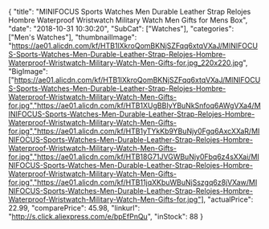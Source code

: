 {
	"title": "MINIFOCUS Sports Watches Men Durable Leather Strap Relojes Hombre Waterproof Wristwatch Military Watch Men Gifts for Mens Box",
	"date": "2018-10-31 10:30:20",
	"SubCat": ["Watches"],
	"categories": ["Men's Watches"],
	"thumbnailImage": "https://ae01.alicdn.com/kf/HTB1lXkroQomBKNjSZFqq6xtqVXaJ/MINIFOCUS-Sports-Watches-Men-Durable-Leather-Strap-Relojes-Hombre-Waterproof-Wristwatch-Military-Watch-Men-Gifts-for.jpg_220x220.jpg",
	"BigImage": ["https://ae01.alicdn.com/kf/HTB1lXkroQomBKNjSZFqq6xtqVXaJ/MINIFOCUS-Sports-Watches-Men-Durable-Leather-Strap-Relojes-Hombre-Waterproof-Wristwatch-Military-Watch-Men-Gifts-for.jpg","https://ae01.alicdn.com/kf/HTB1XUgBBIyYBuNkSnfoq6AWgVXa4/MINIFOCUS-Sports-Watches-Men-Durable-Leather-Strap-Relojes-Hombre-Waterproof-Wristwatch-Military-Watch-Men-Gifts-for.jpg","https://ae01.alicdn.com/kf/HTB1yTYkKb9YBuNjy0Fgq6AxcXXaR/MINIFOCUS-Sports-Watches-Men-Durable-Leather-Strap-Relojes-Hombre-Waterproof-Wristwatch-Military-Watch-Men-Gifts-for.jpg","https://ae01.alicdn.com/kf/HTB18G71JVGWBuNjy0Fbq6z4sXXai/MINIFOCUS-Sports-Watches-Men-Durable-Leather-Strap-Relojes-Hombre-Waterproof-Wristwatch-Military-Watch-Men-Gifts-for.jpg","https://ae01.alicdn.com/kf/HTB11jqXKbuWBuNjSszgq6z8jVXaw/MINIFOCUS-Sports-Watches-Men-Durable-Leather-Strap-Relojes-Hombre-Waterproof-Wristwatch-Military-Watch-Men-Gifts-for.jpg"],
	"actualPrice": 22.99,
	"comparePrice": 45.98,
	"linkurl": "http://s.click.aliexpress.com/e/bpEfPnQu",
	"inStock": 88
}
